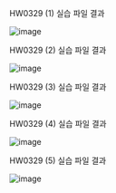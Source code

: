 
HW0329 (1) 실습 파일 결과

![image](https://github.com/drawarepair/React/assets/102895287/7b122554-3c77-4448-a623-7a3873efdaec)

HW0329 (2) 실습 파일 결과

![image](https://github.com/drawarepair/React/assets/102895287/f959f2c5-03c5-4e0a-8d45-01950a507b1f)

HW0329 (3) 실습 파일 결과

![image](https://github.com/drawarepair/React/assets/102895287/91da4b4c-1d22-463b-b094-122f1bd95665)

HW0329 (4) 실습 파일 결과

![image](https://github.com/drawarepair/React/assets/102895287/49fd876c-e28e-42d2-bc71-612b5b00d94e)

HW0329 (5) 실습 파일 결과

![image](https://github.com/drawarepair/React/assets/102895287/dad24d25-4839-4697-b7de-2ce04b5443c6)



